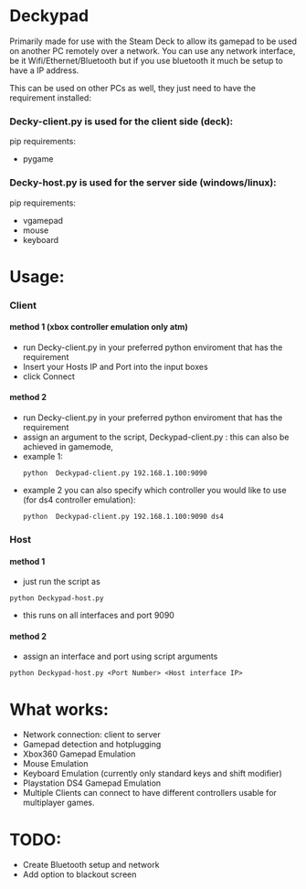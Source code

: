 # Deckypad
Primarily made for use with the Steam Deck to allow its gamepad to be used on another PC remotely over a network.
You can use any network interface, be it Wifi/Ethernet/Bluetooth  but if you use bluetooth it much be setup to have a IP address.

This can be used on other PCs as well, they just need to have the requirement installed:

### Decky-client.py is used for the client side (deck):
pip requirements:
- pygame

### Decky-host.py is used for the server side (windows/linux):
pip requirements:
-  vgamepad
-  mouse
-  keyboard
  
# Usage:
### Client
#### method 1 (xbox controller emulation only atm)
- run Decky-client.py in your preferred python enviroment that has the requirement
- Insert your Hosts IP and Port into the input boxes
- click Connect
#### method 2
- run Decky-client.py in your preferred python enviroment that has the requirement
- assign an argument to the script,  Deckypad-client.py <Host IP>:<Port Number>
  this can also be achieved in gamemode,
- example 1:
  ```
  python  Deckypad-client.py 192.168.1.100:9090
  ```
- example 2 you can also specify which controller you would like to use (for ds4 controller emulation):
  ```
  python  Deckypad-client.py 192.168.1.100:9090 ds4
  ```
  
### Host
#### method 1
- just run the script as
```
python Deckypad-host.py
```
- this runs on all interfaces and port 9090
#### method 2
- assign an interface and port using script arguments
```
python Deckypad-host.py <Port Number> <Host interface IP>
```


# What works:
- Network connection: client to server
- Gamepad detection and hotplugging
- Xbox360 Gamepad Emulation
- Mouse Emulation
- Keyboard Emulation (currently only standard keys and shift modifier)
- Playstation DS4 Gamepad Emulation
- Multiple Clients can connect to have different controllers usable for multiplayer games.

# TODO:
- Create Bluetooth setup and network
- Add option to blackout screen
